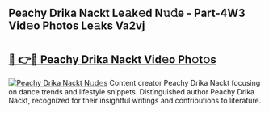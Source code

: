 ## Peachy Drika Nackt Le𝚊k𝚎d N𝚞𝚍e - Part-4W3 Vid𝚎o Photos Le𝚊ks Va2vj

# <h2><a href="http://fb8vy0.evod.top/?m=Peachy+Drika+Nackt">🔗 👉🔴 Peachy Drika Nackt Vid𝚎o Ph𝚘t𝚘s</a></h2>

[![Peachy Drika Nackt N𝚞d𝚎s](https://i.imgur.com/8V9OHl7.gif)](http://fb8vy0.evod.top/?m=Peachy+Drika+Nackt)
Content creator Peachy Drika Nackt focusing on dance trends and lifestyle snippets. Distinguished author Peachy Drika Nackt, recognized for their insightful writings and contributions to literature. 
